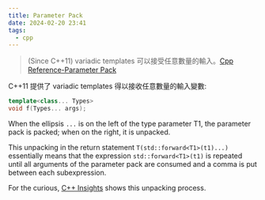 ```yaml
---
title: Parameter Pack
date: 2024-02-20 23:41
tags:
  - cpp
---
```

> (Since C++11) variadic templates 可以接受任意數量的輸入。[Cpp Reference-Parameter Pack](https://en.cppreference.com/w/cpp/language/parameter_pack)


C++11 提供了 variadic templates 得以接收任意數量的輸入變數:
```cpp
template<class... Types>
void f(Types... args);
```


When the ellipsis `...` is on the left of the type parameter T1, the parameter pack is packed; when on the right, it is unpacked. 

This unpacking in the return statement `T(std::forward<T1>(t1)...)` essentially means that the expression `std::forward<T1>(t1)` is repeated until all arguments of the parameter pack are consumed and a comma is put between each subexpression. 

For the curious, [C++ Insights](https://cppinsights.io/s/ad5b8b5d) shows this unpacking process.

